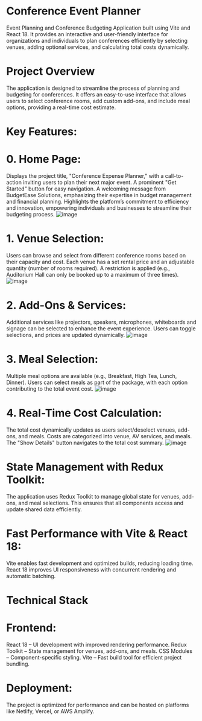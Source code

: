 # Conference Event Planner
Event Planning and Conference Budgeting Application built using Vite and React 18. It provides an interactive and user-friendly interface for organizations and individuals to plan conferences efficiently by selecting venues, adding optional services, and calculating total costs dynamically.

# Project Overview
The application is designed to streamline the process of planning and budgeting for conferences. It offers an easy-to-use interface that allows users to select conference rooms, add custom add-ons, and include meal options, providing a real-time cost estimate.

# Key Features:
# 0. Home Page:
Displays the project title, "Conference Expense Planner," with a call-to-action inviting users to plan their next major event.
A prominent "Get Started" button for easy navigation.
A welcoming message from BudgetEase Solutions, emphasizing their expertise in budget management and financial planning.
Highlights the platform’s commitment to efficiency and innovation, empowering individuals and businesses to streamline their budgeting process.
![image](https://github.com/user-attachments/assets/dee8dfa5-ff02-44d5-b113-098e1b6de7fd)

# 1. Venue Selection:
Users can browse and select from different conference rooms based on their capacity and cost.
Each venue has a set rental price and an adjustable quantity (number of rooms required).
A restriction is applied (e.g., Auditorium Hall can only be booked up to a maximum of three times).
![image](https://github.com/user-attachments/assets/d6ea80ba-387b-4c37-a469-c49982b99ead)

# 2. Add-Ons & Services:
Additional services like projectors, speakers, microphones, whiteboards and signage can be selected to enhance the event experience.
Users can toggle selections, and prices are updated dynamically.
![image](https://github.com/user-attachments/assets/02eecaba-b39d-4a50-bef9-426852cb4b4c)

# 3. Meal Selection:
Multiple meal options are available (e.g., Breakfast, High Tea, Lunch, Dinner).
Users can select meals as part of the package, with each option contributing to the total event cost.
![image](https://github.com/user-attachments/assets/79505635-54c1-4cdc-a2e9-f403d62ccb2d)

# 4. Real-Time Cost Calculation:
The total cost dynamically updates as users select/deselect venues, add-ons, and meals.
Costs are categorized into venue, AV services, and meals.
The "Show Details" button navigates to the total cost summary.
![image](https://github.com/user-attachments/assets/69f1036f-3269-4f00-a044-112ab6de95b7)


# State Management with Redux Toolkit:
The application uses Redux Toolkit to manage global state for venues, add-ons, and meal selections.
This ensures that all components access and update shared data efficiently.
# Fast Performance with Vite & React 18:
Vite enables fast development and optimized builds, reducing loading time.
React 18 improves UI responsiveness with concurrent rendering and automatic batching.

# Technical Stack
# Frontend:
React 18 – UI development with improved rendering performance.
Redux Toolkit – State management for venues, add-ons, and meals.
CSS Modules – Component-specific styling.
Vite – Fast build tool for efficient project bundling.
# Deployment:
The project is optimized for performance and can be hosted on platforms like Netlify, Vercel, or AWS Amplify.


